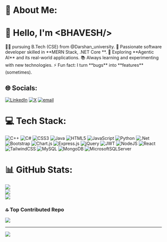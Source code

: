 # 💫 About Me:
<h1>👋 Hello, I'm &lt;BHAVESH/&gt; </h1>
👨‍💻 pursuing B.Tech (CSE) from @Darshan_university.
🚀 Passionate software developer skilled in **MERN Stack, .NET Core **.  
🤖 Exploring **Agentic AI** and its real-world applications. 
📚 Always learning and experimenting with new technologies.  
⚡ Fun fact: I turn **bugs** into **features** (sometimes).  

## 🌐 Socials:
[![LinkedIn](https://img.shields.io/badge/LinkedIn-%230077B5.svg?logo=linkedin&logoColor=white)](https://linkedin.com/in/bhavesh-kadachha-23213a264) [![X](https://img.shields.io/badge/X-black.svg?logo=X&logoColor=white)](https://x.com/iamkadchha) [![email](https://img.shields.io/badge/Email-D14836?logo=gmail&logoColor=white)](mailto:kadachhabhavesh7@gmail.com) 

# 💻 Tech Stack:
![C++](https://img.shields.io/badge/c++-%2300599C.svg?style=plastic&logo=c%2B%2B&logoColor=white) ![C#](https://img.shields.io/badge/c%23-%23239120.svg?style=plastic&logo=csharp&logoColor=white) ![CSS3](https://img.shields.io/badge/css3-%231572B6.svg?style=plastic&logo=css3&logoColor=white) ![Java](https://img.shields.io/badge/java-%23ED8B00.svg?style=plastic&logo=openjdk&logoColor=white) ![HTML5](https://img.shields.io/badge/html5-%23E34F26.svg?style=plastic&logo=html5&logoColor=white) ![JavaScript](https://img.shields.io/badge/javascript-%23323330.svg?style=plastic&logo=javascript&logoColor=%23F7DF1E) ![Python](https://img.shields.io/badge/python-3670A0?style=plastic&logo=python&logoColor=ffdd54) ![.Net](https://img.shields.io/badge/.NET-5C2D91?style=plastic&logo=.net&logoColor=white) ![Bootstrap](https://img.shields.io/badge/bootstrap-%238511FA.svg?style=plastic&logo=bootstrap&logoColor=white) ![Chart.js](https://img.shields.io/badge/chart.js-F5788D.svg?style=plastic&logo=chart.js&logoColor=white) ![Express.js](https://img.shields.io/badge/express.js-%23404d59.svg?style=plastic&logo=express&logoColor=%2361DAFB) ![jQuery](https://img.shields.io/badge/jquery-%230769AD.svg?style=plastic&logo=jquery&logoColor=white) ![JWT](https://img.shields.io/badge/JWT-black?style=plastic&logo=JSON%20web%20tokens) ![NodeJS](https://img.shields.io/badge/node.js-6DA55F?style=plastic&logo=node.js&logoColor=white) ![React](https://img.shields.io/badge/react-%2320232a.svg?style=plastic&logo=react&logoColor=%2361DAFB) ![TailwindCSS](https://img.shields.io/badge/tailwindcss-%2338B2AC.svg?style=plastic&logo=tailwind-css&logoColor=white) ![MySQL](https://img.shields.io/badge/mysql-4479A1.svg?style=plastic&logo=mysql&logoColor=white) ![MongoDB](https://img.shields.io/badge/MongoDB-%234ea94b.svg?style=plastic&logo=mongodb&logoColor=white) ![MicrosoftSQLServer](https://img.shields.io/badge/Microsoft%20SQL%20Server-CC2927?style=plastic&logo=microsoft%20sql%20server&logoColor=white)

# 📊 GitHub Stats:
![](https://github-readme-stats.vercel.app/api?username=kadachhabhavesh&theme=dark&hide_border=false&include_all_commits=true&count_private=true)<br/>
![](https://nirzak-streak-stats.vercel.app/?user=kadachhabhavesh&theme=dark&hide_border=false)<br/>
![](https://github-readme-stats.vercel.app/api/top-langs/?username=kadachhabhavesh&theme=dark&hide_border=false&include_all_commits=true&count_private=true&layout=compact)

### 🔝 Top Contributed Repo
![](https://github-contributor-stats.vercel.app/api?username=kadachhabhavesh&limit=5&theme=dark&combine_all_yearly_contributions=true)

---
[![](https://visitcount.itsvg.in/api?id=kadachhabhavesh&icon=2&color=9)](https://visitcount.itsvg.in)

<!-- Proudly created with GPRM ( https://gprm.itsvg.in ) -->
